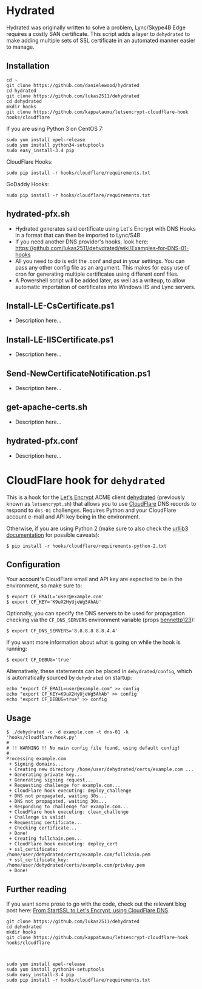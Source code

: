 # Hydrated
Hydrated was originally written to solve a problem, Lync/Skype4B Edge requires a costly SAN certificate. This script adds a layer to `dehydrated` to make adding multiple sets of SSL certificate in an automated manner easier to manage.

## Installation

```
cd ~
git clone https://github.com/danielewood/hydrated
cd hydrated
git clone https://github.com/lukas2511/dehydrated
cd dehydrated
mkdir hooks
git clone https://github.com/kappataumu/letsencrypt-cloudflare-hook hooks/cloudflare
```

If you are using Python 3 on CentOS 7:
```
sudo yum install epel-release
sudo yum install python34-setuptools
sudo easy_install-3.4 pip
```

CloudFlare Hooks:
```
sudo pip install -r hooks/cloudflare/requirements.txt
```

GoDaddy Hooks:
```
sudo pip install -r hooks/cloudflare/requirements.txt
```



## hydrated-pfx.sh
- Hydrated generates said certificate using Let's Encrypt with DNS Hooks in a format that can then be imported to Lync/S4B.
- If you need another DNS provider's hooks, look here: https://github.com/lukas2511/dehydrated/wiki/Examples-for-DNS-01-hooks
- All you need to do is edit the .conf and put in your settings. You can pass any other config file as an argument. This makes for easy use of cron for generating multiple certificates using different conf files.
- A Powershell script will be added later, as well as a writeup, to allow automatic importation of certificates into Windows IIS and Lync servers.

## Install-LE-CsCertificate.ps1
- Description here...
## Install-LE-IISCertificate.ps1
- Description here...
## Send-NewCertificateNotification.ps1
- Description here...
## get-apache-certs.sh
- Description here...
## hydrated-pfx.conf
- Description here...



# CloudFlare hook for `dehydrated`

This is a hook for the [Let's Encrypt](https://letsencrypt.org/) ACME client [dehydrated](https://github.com/lukas2511/dehydrated) (previously known as `letsencrypt.sh`) that allows you to use [CloudFlare](https://www.cloudflare.com/) DNS records to respond to `dns-01` challenges. Requires Python and your CloudFlare account e-mail and API key being in the environment.



Otherwise, if you are using Python 2 (make sure to also check the [urllib3 documentation](http://urllib3.readthedocs.org/en/latest/security.html#installing-urllib3-with-sni-support-and-certificates) for possible caveats):

```
$ pip install -r hooks/cloudflare/requirements-python-2.txt
```


## Configuration

Your account's CloudFlare email and API key are expected to be in the environment, so make sure to:

```
$ export CF_EMAIL='user@example.com'
$ export CF_KEY='K9uX2HyUjeWg5AhAb'
```

Optionally, you can specify the DNS servers to be used for propagation checking via the `CF_DNS_SERVERS` environment variable (props [bennettp123](https://github.com/bennettp123)):

```
$ export CF_DNS_SERVERS='8.8.8.8 8.8.4.4'
```

If you want more information about what is going on while the hook is running:

```
$ export CF_DEBUG='true'
```

Alternatively, these statements can be placed in `dehydrated/config`, which is automatically sourced by `dehydrated` on startup:

```
echo "export CF_EMAIL=user@example.com" >> config
echo "export CF_KEY=K9uX2HyUjeWg5AhAb" >> config
echo "export CF_DEBUG=true" >> config
```




## Usage

```
$ ./dehydrated -c -d example.com -t dns-01 -k 'hooks/cloudflare/hook.py'
#
# !! WARNING !! No main config file found, using default config!
#
Processing example.com
 + Signing domains...
 + Creating new directory /home/user/dehydrated/certs/example.com ...
 + Generating private key...
 + Generating signing request...
 + Requesting challenge for example.com...
 + CloudFlare hook executing: deploy_challenge
 + DNS not propagated, waiting 30s...
 + DNS not propagated, waiting 30s...
 + Responding to challenge for example.com...
 + CloudFlare hook executing: clean_challenge
 + Challenge is valid!
 + Requesting certificate...
 + Checking certificate...
 + Done!
 + Creating fullchain.pem...
 + CloudFlare hook executing: deploy_cert
 + ssl_certificate: /home/user/dehydrated/certs/example.com/fullchain.pem
 + ssl_certificate_key: /home/user/dehydrated/certs/example.com/privkey.pem
 + Done!
```

## Further reading
If you want some prose to go with the code, check out the relevant blog post here: [From StartSSL to Let's Encrypt, using CloudFlare DNS](http://kappataumu.com/articles/letsencrypt-cloudflare-dns-01-hook.html).




```
git clone https://github.com/lukas2511/dehydrated
cd dehydrated
mkdir hooks
git clone https://github.com/kappataumu/letsencrypt-cloudflare-hook hooks/cloudflare



sudo yum install epel-release
sudo yum install python34-setuptools
sudo easy_install-3.4 pip
sudo pip install -r hooks/cloudflare/requirements.txt
```
